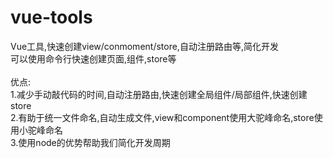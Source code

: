 # vue-tools
Vue工具,快速创建view/conmoment/store,自动注册路由等,简化开发<br/>
可以使用命令行快速创建页面,组件,store等<br/><br/>
优点: <br/>
  1.减少手动敲代码的时间,自动注册路由,快速创建全局组件/局部组件,快速创建store<br/>
  2.有助于统一文件命名,自动生成文件,view和component使用大驼峰命名,store使用小驼峰命名<br/>
  3.使用node的优势帮助我们简化开发周期<br/>
